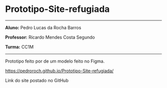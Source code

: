 # Prototipo-Site-refugiada
---
**Aluno:** Pedro Lucas da Rocha Barros

**Professor:** Ricardo Mendes Costa Segundo

**Turma:** CC1M


---

Prototipo feito por de um modelo feito no Figma.

https://pedroroch.github.io/Prototipo-Site-refugiada/

Link do site postado no GitHub
